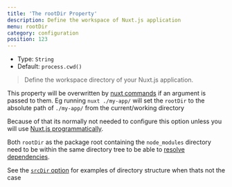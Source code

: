 ```yaml
---
title: 'The rootDir Property'
description: Define the workspace of Nuxt.js application
menu: rootDir
category: configuration
position: 123
---
```


- Type: `String`
- Default: `process.cwd()`

> Define the workspace directory of your Nuxt.js application.

This property will be overwritten by [nuxt commands](/guide/commands) if an argument is passed to them. Eg running `nuxt ./my-app/` will set the `rootDir` to the absolute path of `./my-app/` from the current/working directory

Because of that its normally not needed to configure this option unless you will use [Nuxt.js programmatically](/api/nuxt).

<div class="Alert Alert--blue">

Both `rootDir` as the package root containing the `node_modules` directory need to be within the same directory tree to be able to [resolve dependencies](https://nodejs.org/api/modules.html#modules_all_together).

See the [`srcDir` option](/api/configuration-srcdir) for examples of directory structure when thats not the case

</div>

